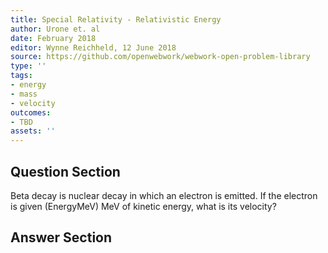 ```yaml
---
title: Special Relativity - Relativistic Energy
author: Urone et. al
date: February 2018
editor: Wynne Reichheld, 12 June 2018
source: https://github.com/openwebwork/webwork-open-problem-library
type: ''
tags:
- energy
- mass
- velocity
outcomes:
- TBD
assets: ''
---
```


## Question Section 

Beta decay is nuclear decay in which an electron is emitted. If the electron is given
(EnergyMeV) MeV of kinetic energy, what is its velocity?


## Answer Section

